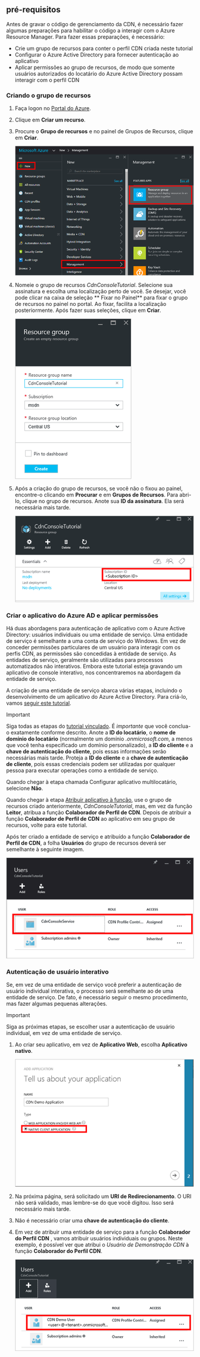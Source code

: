 ## <a name="prerequisites"></a>pré-requisitos
Antes de gravar o código de gerenciamento da CDN, é necessário fazer algumas preparações para habilitar o código a interagir com o Azure Resource Manager. Para fazer essas preparações, é necessário:

* Crie um grupo de recursos para conter o perfil CDN criada neste tutorial
* Configurar o Azure Active Directory para fornecer autenticação ao aplicativo
* Aplicar permissões ao grupo de recursos, de modo que somente usuários autorizados do locatário do Azure Active Directory possam interagir com o perfil CDN

### <a name="creating-the-resource-group"></a>Criando o grupo de recursos
1. Faça logon no [Portal do Azure](https://portal.azure.com).
2. Clique em **Criar um recurso**.
3. Procure o **Grupo de recursos** e no painel de Grupos de Recursos, clique em **Criar**.

    ![Criando um novo grupo de recursos](./media/cdn-app-dev-prep/cdn-new-rg-1-include.png)
3. Nomeie o grupo de recursos *CdnConsoleTutorial*.  Selecione sua assinatura e escolha uma localização perto de você.  Se desejar, você pode clicar na caixa de seleção **	Fixar no Painel** para fixar o grupo de recursos no painel no portal.  Ao fixar, facilita a localização posteriormente.  Após fazer suas seleções, clique em **Criar**.

    ![Nomeando o grupo de recursos](./media/cdn-app-dev-prep/cdn-new-rg-2-include.png)
4. Após a criação do grupo de recursos, se você não o fixou ao painel, encontre-o clicando em **Procurar** e em **Grupos de Recursos**.  Para abri-lo, clique no grupo de recursos.  Anote sua **ID da assinatura**. Ela será necessária mais tarde.

    ![Nomeando o grupo de recursos](./media/cdn-app-dev-prep/cdn-subscription-id-include.png)

### <a name="creating-the-azure-ad-application-and-applying-permissions"></a>Criar o aplicativo do Azure AD e aplicar permissões
Há duas abordagens para autenticação de aplicativo com o Azure Active Directory: usuários individuais ou uma entidade de serviço. Uma entidade de serviço é semelhante a uma conta de serviço do Windows.  Em vez de conceder permissões particulares de um usuário para interagir com os perfis CDN, as permissões são concedidas à entidade de serviço.  As entidades de serviço, geralmente são utilizadas para processos automatizados não interativos.  Embora este tutorial esteja gravando um aplicativo de console interativo, nos concentraremos na abordagem da entidade de serviço.

A criação de uma entidade de serviço abarca várias etapas, incluindo o desenvolvimento de um aplicativo do Azure Active Directory.  Para criá-lo, vamos [seguir este tutorial](../articles/resource-group-create-service-principal-portal.md).

> [!IMPORTANT]
> Siga todas as etapas do [tutorial vinculado](../articles/resource-group-create-service-principal-portal.md).  É *importante* que você conclua-o exatamente conforme descrito.  Anote a **ID do locatário**, o **nome de domínio do locatário** (normalmente um domínio *.onmicrosoft.com*, a menos que você tenha especificado um domínio personalizado), a **ID do cliente** e a **chave de autenticação do cliente**, pois essas informações serão necessárias mais tarde.  Proteja a **ID do cliente** e a **chave de autenticação de cliente**, pois essas credenciais podem ser utilizadas por qualquer pessoa para executar operações como a entidade de serviço.
>
> Quando chegar à etapa chamada Configurar aplicativo multilocatário, selecione **Não**.
>
> Quando chegar à etapa [Atribuir aplicativo à função](../articles/azure-resource-manager/resource-group-create-service-principal-portal.md#assign-application-to-role), use o grupo de recursos criado anteriormente, *CdnConsoleTutorial*, mas, em vez da função **Leitor**, atribua a função **Colaborador de Perfil de CDN**.  Depois de atribuir a função **Colaborador de Perfil de CDN** ao aplicativo em seu grupo de recursos, volte para este tutorial. 
>
>

Após ter criado a entidade de serviço e atribuído a função **Colaborador de Perfil de CDN**, a folha **Usuários** do grupo de recursos deverá ser semelhante à seguinte imagem.

![Folha de usuários](./media/cdn-app-dev-prep/cdn-service-principal-include.png)

### <a name="interactive-user-authentication"></a>Autenticação de usuário interativo
Se, em vez de uma entidade de serviço você preferir a autenticação de usuário individual interativa, o processo será semelhante ao de uma entidade de serviço.  De fato, é necessário seguir o mesmo procedimento, mas fazer algumas pequenas alterações.

> [!IMPORTANT]
> Siga as próximas etapas, se escolher usar a autenticação de usuário individual, em vez de uma entidade de serviço.
>
>

1. Ao criar seu aplicativo, em vez de **Aplicativo Web**, escolha **Aplicativo nativo**.

    ![Aplicativo nativo](./media/cdn-app-dev-prep/cdn-native-application-include.png)
2. Na próxima página, será solicitado um **URI de Redirecionamento**.  O URI não será validado, mas lembre-se do que você digitou. Isso será necessário mais tarde.
3. Não é necessário criar uma **chave de autenticação do cliente**.
4. Em vez de atribuir uma entidade de serviço para a função **Colaborador do Perfil CDN** , vamos atribuir usuários individuais ou grupos.  Neste exemplo, é possível ver que atribui o *Usuário de Demonstração CDN* à função **Colaborador do Perfil CDN**.  

    ![Acesso de usuário individual](./media/cdn-app-dev-prep/cdn-aad-user-include.png)
